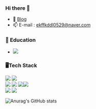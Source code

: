 ### Hi there 👋

<!--
**ekdud0529/ekdud0529** is a ✨ _special_ ✨ repository because its `README.md` (this file) appears on your GitHub profile.

Here are some ideas to get you started:

- 🔭 I’m currently working on ...
- 🌱 I’m currently learning ...
- 👯 I’m looking to collaborate on ...
- 🤔 I’m looking for help with ...
- 💬 Ask me about ...
- 📫 How to reach me: ...
- 😄 Pronouns: ...
- ⚡ Fun fact: ...
-->
- 🌱 [Blog](https://wldwlddl59.tistory.com/)
- 📫 E-mail : ekffkddl0529@naver.com

### 📖 Education
- <img src="https://img.shields.io/badge/42SEOUL-000000?style=flat-square&logo=42&logoColor=white"/>  

### 🖥️Tech Stack
<img src="https://img.shields.io/badge/Spring-6DB33F?style=flat&logo=Spring&logoColor=white"/> <img src="https://img.shields.io/badge/Spring Boot-6DB33F?style=flat&logo=Spring Boot&logoColor=white"/>  
<img src="https://img.shields.io/badge/Java-007396?style=flat&logo=Java&logoColor=white"/> <img src="https://img.shields.io/badge/C++-00599C?style=flat&logo=C++&logoColor=white"/> <img src="https://img.shields.io/badge/C-00599C?style=flat&logo=C&logoColor=white"/><img src="https://img.shields.io/badge/Oracle-F80000?style=flat&logo=Oracle&logoColor=white"/>  
<img src="https://img.shields.io/badge/Git-F05032?style=flat&logo=Git&logoColor=white"/> <img src="https://img.shields.io/badge/Linux-FCC624?style=flat&logo=Linux&logoColor=white"/>

![Anurag's GitHub stats](https://github-readme-stats.vercel.app/api?username=ekdud0529&show_icons=true&theme=flag-india)  

